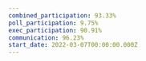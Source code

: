 ```yaml
---
combined_participation: 93.33%
poll_participation: 9.75%
exec_participation: 90.91%
communication: 96.23%
start_date: 2022-03-07T00:00:00.000Z
---
```


